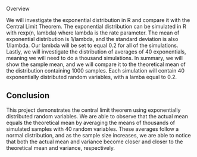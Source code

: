Overview

We will investigate the exponential distribution in R and compare it with the Central Limit Theorem. The exponential distribution can be simulated in R with rexp(n, lambda) where lambda is the rate parameter. The mean of exponential distribution is 1/lambda, and the standard deviation is also 1/lambda. Our lambda will be set to equal 0.2 for all of the simulations. Lastly, we will investigate the distribution of averages of 40 exponentials, meaning we will need to do a thousand simulations. In summary, we will show the sample mean, and we will compare it to the theoretical mean of the distribution containing 1000 samples. Each simulation will contain 40 exponentially distributed random variables, with a lamba equal to 0.2.

## Conclusion

This project demonstrates the central limit theorem using exponentially distributed random variables. We are able to observe that the actual mean equals the theoretical mean by averaging the means of thousands of simulated samples with 40 random variables. These averages follow a normal distribution, and as the sample size increases, we are able to notice that both the actual mean and variance become closer and closer to the theoretical mean and variance, respectively.
